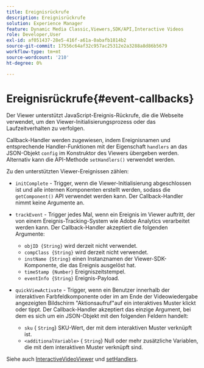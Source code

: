 ```yaml
---
title: Ereignisrückrufe
description: Ereignisrückrufe
solution: Experience Manager
feature: Dynamic Media Classic,Viewers,SDK/API,Interactive Videos
role: Developer,User
exl-id: af051437-28e5-416f-a61a-0abafb1814b2
source-git-commit: 17556c64af32c957ac25312e2a3288a8d86b5679
workflow-type: tm+mt
source-wordcount: '210'
ht-degree: 0%

---
```


# Ereignisrückrufe{#event-callbacks}

Der Viewer unterstützt JavaScript-Ereignis-Rückrufe, die die Webseite verwendet, um den Viewer-Initialisierungsprozess oder das Laufzeitverhalten zu verfolgen.

Callback-Handler werden zugewiesen, indem Ereignisnamen und entsprechende Handler-Funktionen mit der Eigenschaft `handlers` an das JSON-Objekt `config` im Konstruktor des Viewers übergeben werden. Alternativ kann die API-Methode `setHandlers()` verwendet werden.

Zu den unterstützten Viewer-Ereignissen zählen:

* `initComplete` - Trigger, wenn die Viewer-Initialisierung abgeschlossen ist und alle internen Komponenten erstellt werden, sodass die  `getComponent()` API verwendet werden kann. Der Callback-Handler nimmt keine Argumente an.
* `trackEvent` - Trigger jedes Mal, wenn ein Ereignis im Viewer auftritt, der von einem Ereignis-Tracking-System wie Adobe Analytics verarbeitet werden kann. Der Callback-Handler akzeptiert die folgenden Argumente:

   * `objID {String}` wird derzeit nicht verwendet.
   * `compClass {String}` wird derzeit nicht verwendet.
   * `instName {String}` einen Instanznamen der Viewer-SDK-Komponente, die das Ereignis ausgelöst hat.
   * `timeStamp {Number}` Ereigniszeitstempel.
   * `eventInfo {String}` Ereignis-Payload.

* `quickViewActivate` - Trigger, wenn ein Benutzer innerhalb der interaktiven Farbfeldkomponente oder im am Ende der Videowiedergabe angezeigten Bildschirm &quot;Aktionsaufruf&quot;auf ein interaktives Muster klickt oder tippt. Der Callback-Handler akzeptiert das einzige Argument, bei dem es sich um ein JSON-Objekt mit den folgenden Feldern handelt:

   * `sku` {  `String`} SKU-Wert, der mit dem interaktiven Muster verknüpft ist.
   * `<additionalVariable>` {  `String`} Null oder mehr zusätzliche Variablen, die mit dem interaktiven Muster verknüpft sind.

Siehe auch [InteractiveVideoViewer](../../c-html5-aem-asset-viewers/c-html5-aem-int-video/c-html5-aem-int-video-javascriptapiref/r-html5-aem-int-video-javascriptapiref-interactivevideo.md#reference-bd16cadc0c054fafb0db4994741d47cd) und [setHandlers](../../c-html5-aem-asset-viewers/c-html5-aem-int-video/c-html5-aem-int-video-javascriptapiref/r-html5-aem-int-video-javascriptapiref-sethandlers.md#reference-d76f126ac4354dc282e56afd49a0c643).
